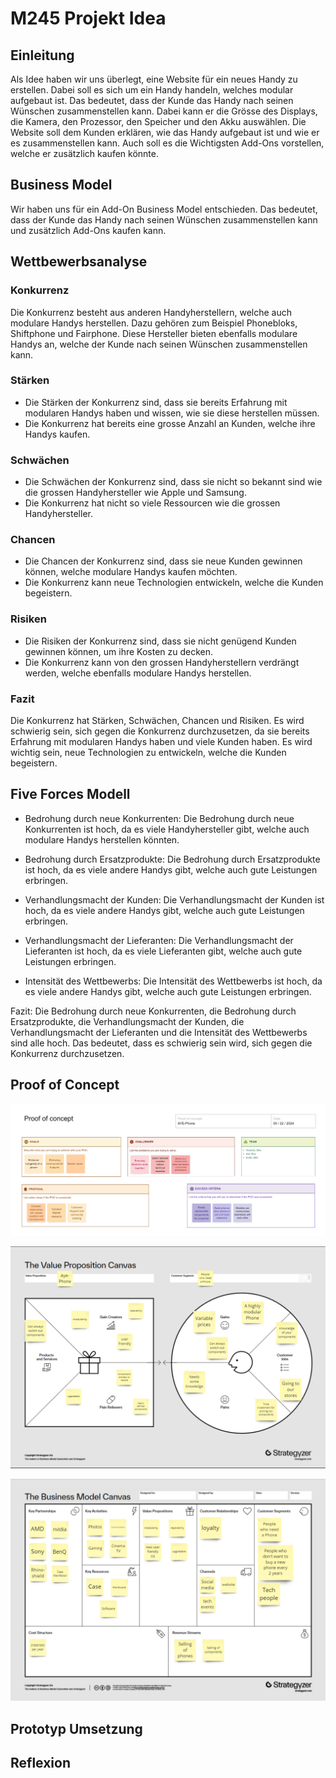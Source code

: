 # M245 Projekt Idea

## Einleitung
Als Idee haben wir uns überlegt, eine Website für ein neues Handy zu erstellen. Dabei soll es sich um ein Handy handeln, welches modular aufgebaut ist. Das bedeutet, dass der Kunde das Handy nach seinen Wünschen zusammenstellen kann. Dabei kann er die Grösse des Displays, die Kamera, den Prozessor, den Speicher und den Akku auswählen. Die Website soll dem Kunden erklären, wie das Handy aufgebaut ist und wie er es zusammenstellen kann. Auch soll es die Wichtigsten Add-Ons vorstellen, welche er zusätzlich kaufen könnte.

## Business Model
Wir haben uns für ein Add-On Business Model entschieden. Das bedeutet, dass der Kunde das Handy nach seinen Wünschen zusammenstellen kann und zusätzlich Add-Ons kaufen kann.

## Wettbewerbsanalyse
### Konkurrenz
Die Konkurrenz besteht aus anderen Handyherstellern, welche auch modulare Handys herstellen. Dazu gehören zum Beispiel Phonebloks, Shiftphone und Fairphone. Diese Hersteller bieten ebenfalls modulare Handys an, welche der Kunde nach seinen Wünschen zusammenstellen kann.

### Stärken
- Die Stärken der Konkurrenz sind, dass sie bereits Erfahrung mit modularen Handys haben und wissen, wie sie diese herstellen müssen.
- Die Konkurrenz hat bereits eine grosse Anzahl an Kunden, welche ihre Handys kaufen.

### Schwächen
- Die Schwächen der Konkurrenz sind, dass sie nicht so bekannt sind wie die grossen Handyhersteller wie Apple und Samsung.
- Die Konkurrenz hat nicht so viele Ressourcen wie die grossen Handyhersteller.

### Chancen
- Die Chancen der Konkurrenz sind, dass sie neue Kunden gewinnen können, welche modulare Handys kaufen möchten.
- Die Konkurrenz kann neue Technologien entwickeln, welche die Kunden begeistern.

### Risiken
- Die Risiken der Konkurrenz sind, dass sie nicht genügend Kunden gewinnen können, um ihre Kosten zu decken.
- Die Konkurrenz kann von den grossen Handyherstellern verdrängt werden, welche ebenfalls modulare Handys herstellen.

### Fazit
Die Konkurrenz hat Stärken, Schwächen, Chancen und Risiken. Es wird schwierig sein, sich gegen die Konkurrenz durchzusetzen, da sie bereits Erfahrung mit modularen Handys haben und viele Kunden haben. Es wird wichtig sein, neue Technologien zu entwickeln, welche die Kunden begeistern.

## Five Forces Modell
- Bedrohung durch neue Konkurrenten: Die Bedrohung durch neue Konkurrenten ist hoch, da es viele Handyhersteller gibt, welche auch modulare Handys herstellen könnten.

- Bedrohung durch Ersatzprodukte: Die Bedrohung durch Ersatzprodukte ist hoch, da es viele andere Handys gibt, welche auch gute Leistungen erbringen.

- Verhandlungsmacht der Kunden: Die Verhandlungsmacht der Kunden ist hoch, da es viele andere Handys gibt, welche auch gute Leistungen erbringen.

- Verhandlungsmacht der Lieferanten: Die Verhandlungsmacht der Lieferanten ist hoch, da es viele Lieferanten gibt, welche auch gute Leistungen erbringen.

- Intensität des Wettbewerbs: Die Intensität des Wettbewerbs ist hoch, da es viele andere Handys gibt, welche auch gute Leistungen erbringen.

Fazit: Die Bedrohung durch neue Konkurrenten, die Bedrohung durch Ersatzprodukte, die Verhandlungsmacht der Kunden, die Verhandlungsmacht der Lieferanten und die Intensität des Wettbewerbs sind alle hoch. Das bedeutet, dass es schwierig sein wird, sich gegen die Konkurrenz durchzusetzen.

## Proof of Concept
![Proof of Concept](./Proof_of_concept.png)

![Strategyzer 1](./Strategyzer1.png)

![Strategyzer 2](./Strategyzer2.png)

## Prototyp Umsetzung

## Reflexion

